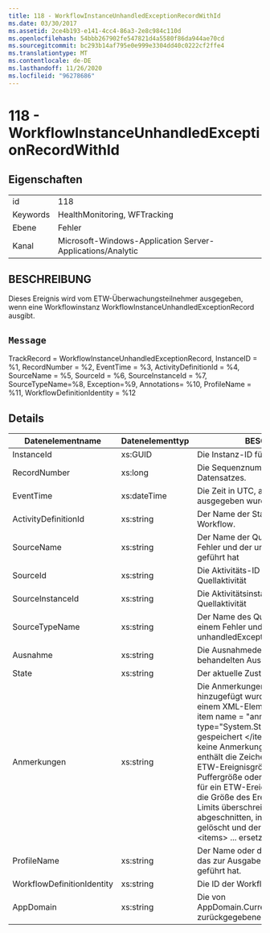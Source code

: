 ```yaml
---
title: 118 - WorkflowInstanceUnhandledExceptionRecordWithId
ms.date: 03/30/2017
ms.assetid: 2ce4b193-e141-4cc4-86a3-2e8c984c110d
ms.openlocfilehash: 54bbb267902fe547821d4a5580f86da944ae70cd
ms.sourcegitcommit: bc293b14af795e0e999e3304dd40c0222cf2ffe4
ms.translationtype: MT
ms.contentlocale: de-DE
ms.lasthandoff: 11/26/2020
ms.locfileid: "96278686"
---
```

# <a name="118---workflowinstanceunhandledexceptionrecordwithid"></a>118 - WorkflowInstanceUnhandledExceptionRecordWithId

## <a name="properties"></a>Eigenschaften  
  
|||  
|-|-|  
|id|118|  
|Keywords|HealthMonitoring, WFTracking|  
|Ebene|Fehler|  
|Kanal|Microsoft-Windows-Application Server-Applications/Analytic|  
  
## <a name="description"></a>BESCHREIBUNG  

 Dieses Ereignis wird vom ETW-Überwachungsteilnehmer ausgegeben, wenn eine Workflowinstanz WorkflowInstanceUnhandledExceptionRecord ausgibt.  
  
## <a name="message"></a>`Message`  

 TrackRecord = WorkflowInstanceUnhandledExceptionRecord, InstanceID = %1, RecordNumber = %2, EventTime = %3, ActivityDefinitionId = %4, SourceName = %5, SourceId = %6, SourceInstanceId = %7, SourceTypeName=%8, Exception=%9, Annotations= %10, ProfileName = %11, WorkflowDefinitionIdentity = %12  
  
## <a name="details"></a>Details  
  
|Datenelementname|Datenelementtyp|BESCHREIBUNG|  
|--------------------|--------------------|-----------------|  
|InstanceId|xs:GUID|Die Instanz-ID für den Workflow.|  
|RecordNumber|xs:long|Die Sequenznummer des ausgegebenen Datensatzes.|  
|EventTime|xs:dateTime|Die Zeit in UTC, als das Ereignis ausgegeben wurde.|  
|ActivityDefinitionId|xs:string|Der Name der Stammaktivität im Workflow.|  
|SourceName|xs:string|Der Name der Quellaktivität, die zu einem Fehler und der unhandledException geführt hat|  
|SourceId|xs:string|Die Aktivitäts-ID der fehlerhaften Quellaktivität|  
|SourceInstanceId|xs:string|Die Aktivitätsinstanz-ID der fehlerhaften Quellaktivität|  
|SourceTypeName|xs:string|Der Name des Quellaktivitätstyps, die zu einem Fehler und der unhandledException geführt hat|  
|Ausnahme|xs:string|Die Ausnahmedetails der nicht behandelten Ausnahme|  
|State|xs:string|Der aktuelle Zustand des Workflows.|  
|Anmerkungen|xs:string|Die Anmerkungen, die diesem Ereignis hinzugefügt wurden. Die Werte werden in einem XML-Element im Format \<items> \< item name = "annotationName" type="System.String"> annotationvalue gespeichert \</item> \</items> . Wenn keine Anmerkungen angegeben werden, enthält die Zeichenfolge \<items/> . Die ETW-Ereignisgröße wird von der ETW-Puffergröße oder der maximalen Nutzlast für ein ETW-Ereignis beschränkt. Wenn die Größe des Ereignisses die ETW-Limits überschreitet, wird das Ereignis abgeschnitten, indem die Anmerkungen gelöscht und der Anmerkung-Wert durch \<items> ... ersetzt wird \</items> .|  
|ProfileName|xs:string|Der Name oder das Überwachungsprofil, das zur Ausgabe dieses Ereignisses geführt hat.|  
|WorkflowDefinitionIdentity|xs:string|Die ID der Workflowdefinition.|  
|AppDomain|xs:string|Die von AppDomain.CurrentDomain.FriendlyName zurückgegebene Zeichenfolge.|
